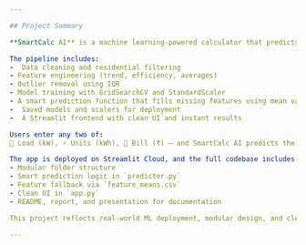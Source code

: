 ```yaml
---

## Project Summary

**SmartCalc AI** is a machine learning-powered calculator that predicts electricity bill, units consumed, or connected load based on any two user inputs. It uses cleaned residential electricity data, engineered features, and trained XGBoost models to deliver fast, accurate predictions.

The pipeline includes:
-  Data cleaning and residential filtering  
- Feature engineering (trend, efficiency, averages)  
- Outlier removal using IQR  
- Model training with GridSearchCV and StandardScaler  
- A smart prediction function that fills missing features using mean values  
-  Saved models and scalers for deployment  
-  A Streamlit frontend with clean UI and instant results

Users enter any two of:  
🔌 Load (kW), ⚡ Units (kWh), 💸 Bill (₹) — and SmartCalc AI predicts the third.

The app is deployed on Streamlit Cloud, and the full codebase includes:
- Modular folder structure  
- Smart prediction logic in `predictor.py`  
- Feature fallback via `feature_means.csv`  
- Clean UI in `app.py`  
- README, report, and presentation for documentation

This project reflects real-world ML deployment, modular design, and clean UI/UX — built for demo impact and recruiter visibility.

---
```



